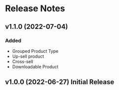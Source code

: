 # Release Notes

## v1.1.0 (2022-07-04)

### Added
- Grouped Product Type
- Up-sell product
- Cross-sell
- Downloadable Product

## v1.0.0 (2022-06-27) Initial Release
